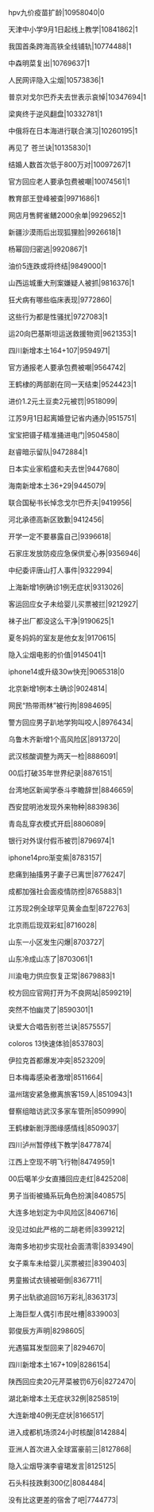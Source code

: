 hpv九价疫苗扩龄|10958040|0

天津中小学9月1日起线上教学|10841862|1

我国首条跨海高铁全线铺轨|10774488|1

中森明菜复出|10769637|1

人民网评隐入尘烟|10573836|1

普京对戈尔巴乔夫去世表示哀悼|10347694|1

梁爽终于逆风翻盘|10332781|1

中俄将在日本海进行联合演习|10260195|1

再见了 苍兰诀|10135830|1

结婚人数首次低于800万对|10097267|1

官方回应老人要承包费被嘲|10074561|1

教育部王登峰被查|9971686|1

网店月售鳄雀鳝2000余单|9929652|1

新疆沙漠雨后出现狐狸脸|9926618|1

杨幂回归密逃|9920867|1

油价5连跌或将终结|9849000|1

山西运城重大刑案嫌疑人被抓|9816376|1

狂犬病有哪些临床表现|9772860|

这些行为都是性骚扰|9727083|1

运20向巴基斯坦运送救援物资|9621353|1

四川新增本土164+107|9594971|

官方通报老人要承包费被嘲|9564742|

王鹤棣的两部剧在同一天结束|9524423|1

进价1.2元土豆卖2元被罚|9518099|

江苏9月1日起离婚登记省内通办|9515751|

宝宝把镊子精准捅进电门|9504580|

赵睿暗示留队|9472884|1

日本实业家稻盛和夫去世|9447680|

海南新增本土36+29|9445079|

联合国秘书长悼念戈尔巴乔夫|9419956|

河北承德高新区致歉|9412456|

开学一定不要暴露自己|9396618|

石家庄发放防疫应急保供爱心券|9356946|

中纪委评唐山打人事件|9322994|

上海新增1例确诊1例无症状|9313026|

客运回应女子未给婴儿买票被拦|9212927|

袜子出厂都没这么干净|9190625|1

夏冬妈妈的室友是他女友|9170615|

隐入尘烟电影的价值|9145041|1

iphone14或升级30w快充|9065318|0

北京新增1例本土确诊|9024814|

网民“热带雨林”被行拘|8984695|

警方回应男子趴地学狗叫咬人|8976434|

乌鲁木齐新增1个高风险区|8913720|

武汉核酸调整为两天一检|8886091|

00后打破35年世界纪录|8876151|

台湾地区新闻学泰斗李瞻辞世|8846659|

西安昆明池发现外来物种|8839836|

青岛乱穿衣模式开启|8806089|

银行对外误付假币被罚|8796974|1

iphone14pro渐变紫|8783157|

悲痛到抽搐男子妻子已离世|8776247|

成都加强社会面疫情防控|8765883|1

江苏现2例全球罕见黄金血型|8722763|

北京雨后现双彩虹|8716028|

山东一小区发生闪爆|8703727|

山东冷成山冻了|8703061|1

川渝电力供应恢复正常|8679883|1

校方回应官网打开为不良网站|8599219|

突然不怕幽灵了|8590301|1

诀爱大合唱告别苍兰诀|8575557|

coloros 13快速体验|8537803|

伊拉克首都爆发冲突|8523209|

日本梅毒感染者激增|8511664|

温州瑞安紧急撤离旅客159人|8510943|1

督察组暗访武汉多家车管所|8509990|

王鹤棣新剧浮图缘感情线|8509037|

四川泸州暂停线下教学|8477874|

江西上空现不明飞行物|8474959|1

00后噶羊少女直播回应走红|8425208|

男子当街被捅系玩角色扮演|8408575|

大连多地划定为中风险区|8406716|

没见过如此严格的二胡老师|8399212|

海南多地初步实现社会面清零|8393490|

女子乘车未给婴儿买票被拦|8390403|

男童搬试衣镜被砸倒|8367711|

男子出轨欲追回16万彩礼|8363173|

上海巨型人偶引市民吐槽|8339003|

郭俊辰方声明|8298605|

光遇猫耳发型回来了|8294670|

四川新增本土167+109|8286154|

陕西回应卖20元芹菜被罚6万6|8272470|

湖北新增本土无症状32例|8258519|

大连新增40例无症状|8166517|

进入成都机场须24小时核酸|8142884|

亚洲人首次进入全球富豪前三|8127868|

隐入尘烟导演李睿珺发言|8125125|

石头科技跌剩300亿|8084484|

没有比这更差的宿舍了吧|7744773|

